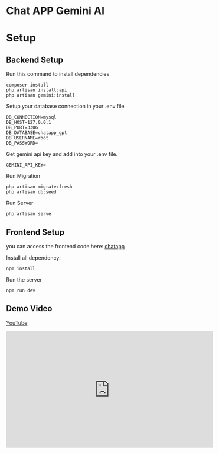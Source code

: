 # Chat APP Gemini AI

# Setup

## Backend Setup

Run this command to install dependencies
```
composer install
php artisan install:api
php artisan gemini:install
```

Setup your database connection in your .env file
```
DB_CONNECTION=mysql
DB_HOST=127.0.0.1
DB_PORT=3306
DB_DATABASE=chatapp_gpt
DB_USERNAME=root
DB_PASSWORD=
```

Get gemini api key and add into your .env file.
```
GEMINI_API_KEY=
```

Run Migration
```
php artisan migrate:fresh
php artisan db:seed
```

Run Server
```
php artisan serve
```

## Frontend Setup

you can access the frontend code here: [chatapp](https://github.com/dimss113/gemini-chatapp)

Install all dependency:
```
npm install
```

Run the server
```
npm run dev
```

## Demo Video

[YouTube](https://youtu.be/RHNHJLZOKaU)

<!DOCTYPE html>
<html lang="en">
<head>
  <meta charset="UTF-8">
  <meta name="viewport" content="width=device-width, initial-scale=1.0">
  <title>Video Embed</title>
</head>
<body>
  <iframe width="560" height="315" src="https://youtu.be/RHNHJLZOKaU" frameborder="0" allowfullscreen></iframe>
</body>
</html>